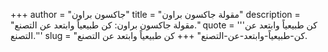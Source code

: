 +++
author = "جاكسون براون"
title = "مقولة جاكسون براون"
description = "مقولة جاكسون براون: كن طبيعياً وابتعد عن التصنع."
quote = '''كن طبيعياً وابتعد عن التصنع.'''
slug = "كن-طبيعياً-وابتعد-عن-التصنع"
+++
كن طبيعياً وابتعد عن التصنع.
